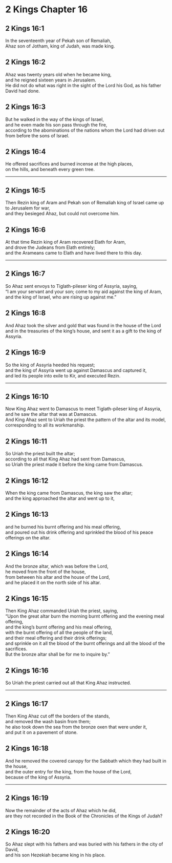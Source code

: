 # 2 Kings Chapter 16

## 2 Kings 16:1

In the seventeenth year of Pekah son of Remaliah,  
Ahaz son of Jotham, king of Judah, was made king.

## 2 Kings 16:2

Ahaz was twenty years old when he became king,  
and he reigned sixteen years in Jerusalem.  
He did not do what was right in the sight of the Lord his God, as his father David had done.

## 2 Kings 16:3

But he walked in the way of the kings of Israel,  
and he even made his son pass through the fire,  
according to the abominations of the nations whom the Lord had driven out from before the sons of Israel.

## 2 Kings 16:4

He offered sacrifices and burned incense at the high places,  
on the hills, and beneath every green tree.

---

## 2 Kings 16:5

Then Rezin king of Aram and Pekah son of Remaliah king of Israel came up to Jerusalem for war,  
and they besieged Ahaz, but could not overcome him.

## 2 Kings 16:6

At that time Rezin king of Aram recovered Elath for Aram,  
and drove the Judeans from Elath entirely;  
and the Arameans came to Elath and have lived there to this day.

---

## 2 Kings 16:7

So Ahaz sent envoys to Tiglath-pileser king of Assyria, saying,  
“I am your servant and your son; come to my aid against the king of Aram,  
and the king of Israel, who are rising up against me.”

## 2 Kings 16:8

And Ahaz took the silver and gold that was found in the house of the Lord  
and in the treasuries of the king’s house, and sent it as a gift to the king of Assyria.

## 2 Kings 16:9

So the king of Assyria heeded his request;  
and the king of Assyria went up against Damascus and captured it,  
and led its people into exile to Kir, and executed Rezin.

---

## 2 Kings 16:10

Now King Ahaz went to Damascus to meet Tiglath-pileser king of Assyria,  
and he saw the altar that was at Damascus.  
And King Ahaz sent to Uriah the priest the pattern of the altar and its model,  
corresponding to all its workmanship.

## 2 Kings 16:11

So Uriah the priest built the altar;  
according to all that King Ahaz had sent from Damascus,  
so Uriah the priest made it before the king came from Damascus.

## 2 Kings 16:12

When the king came from Damascus, the king saw the altar;  
and the king approached the altar and went up to it,

## 2 Kings 16:13

and he burned his burnt offering and his meal offering,  
and poured out his drink offering and sprinkled the blood of his peace offerings on the altar.

## 2 Kings 16:14

And the bronze altar, which was before the Lord,  
he moved from the front of the house,  
from between his altar and the house of the Lord,  
and he placed it on the north side of his altar.

## 2 Kings 16:15

Then King Ahaz commanded Uriah the priest, saying,  
“Upon the great altar burn the morning burnt offering and the evening meal offering,  
and the king’s burnt offering and his meal offering,  
with the burnt offering of all the people of the land,  
and their meal offering and their drink offerings;  
and sprinkle on it all the blood of the burnt offerings and all the blood of the sacrifices.  
But the bronze altar shall be for me to inquire by.”

## 2 Kings 16:16

So Uriah the priest carried out all that King Ahaz instructed.

---

## 2 Kings 16:17

Then King Ahaz cut off the borders of the stands,  
and removed the wash basin from them;  
he also took down the sea from the bronze oxen that were under it,  
and put it on a pavement of stone.

## 2 Kings 16:18

And he removed the covered canopy for the Sabbath which they had built in the house,  
and the outer entry for the king, from the house of the Lord,  
because of the king of Assyria.

---

## 2 Kings 16:19

Now the remainder of the acts of Ahaz which he did,  
are they not recorded in the Book of the Chronicles of the Kings of Judah?

## 2 Kings 16:20

So Ahaz slept with his fathers and was buried with his fathers in the city of David,  
and his son Hezekiah became king in his place.
